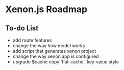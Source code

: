 # Xenon.js Roadmap

## To-do List

- add route features
- change the way how model works
- add script that generates xenon project
- change the way xenon app is configured
- upgrade $cache copy 'flat-cache'. key-value style
